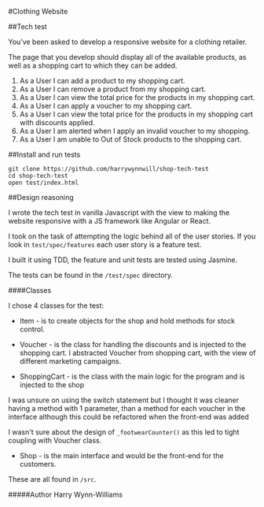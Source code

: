 #Clothing Website

##Tech test

You’ve been asked to develop a responsive website for a clothing retailer.


The page that you develop should display all of the available products, as well as a shopping cart to which they can be added.


1. As a User I can add a product to my shopping cart.
2. As a User I can remove a product from my shopping cart.
3. As a User I can view the total price for the products in my shopping cart.
4. As a User I can apply a voucher to my shopping cart.
5. As a User I can view the total price for the products in my shopping cart with discounts applied.
6. As a User I am alerted when I apply an invalid voucher to my shopping.
7. As a User I am unable to Out of Stock products to the shopping cart.


##Install and run tests

```
git clone https://github.com/harrywynnwill/shop-tech-test
cd shop-tech-test
open test/index.html
```

##Design reasoning

I wrote the tech test in vanilla Javascript with the view to making the website responsive with a JS framework like Angular or React.

I took on the task of attempting the logic behind all of the user stories.
If you look in `test/spec/features` each user story is a feature test.

I built it using TDD, the feature and unit tests are tested using Jasmine.

The tests can be found in the `/test/spec` directory.

####Classes

I chose 4 classes for the test:

+  Item - is to create objects for the shop and hold methods for stock control.
+  Voucher - is the class for handling the discounts and is injected to the shopping cart.
  I abstracted Voucher from shopping cart, with the view of different marketing campaigns.  

+  ShoppingCart - is the class with the main logic for the program and is injected to the shop

  I was unsure on using the switch statement but I thought it was cleaner having a method with 1 parameter, than a method for each voucher in the interface although this could be refactored when the front-end was added

  I wasn't sure about the design of `_footwearCounter()` as this led to tight coupling with Voucher class.

+  Shop - is the main interface and would be the front-end for the customers.

These are all found in `/src`.


#####Author
Harry Wynn-Williams
